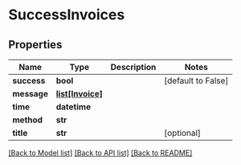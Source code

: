 # SuccessInvoices

## Properties
Name | Type | Description | Notes
------------ | ------------- | ------------- | -------------
**success** | **bool** |  | [default to False]
**message** | [**list[Invoice]**](Invoice.md) |  | 
**time** | **datetime** |  | 
**method** | **str** |  | 
**title** | **str** |  | [optional] 

[[Back to Model list]](../README.md#documentation-for-models) [[Back to API list]](../README.md#documentation-for-api-endpoints) [[Back to README]](../README.md)


